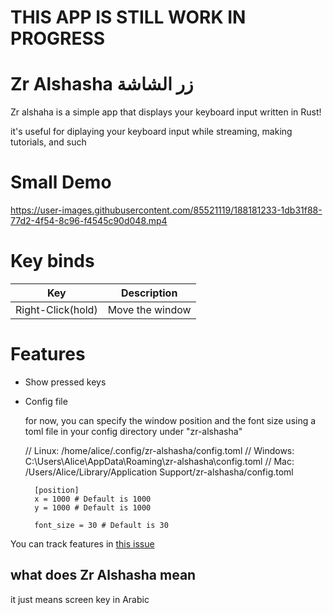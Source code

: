 # THIS APP IS STILL WORK IN PROGRESS

# Zr Alshasha زر الشاشة

Zr alshaha is a simple app that displays your keyboard input written in Rust!

it's useful for diplaying your keyboard input while streaming, making tutorials, and such

# Small Demo

https://user-images.githubusercontent.com/85521119/188181233-1db31f88-77d2-4f54-8c96-f4545c90d048.mp4

# Key binds

| Key               | Description     |
| ----------------- | --------------- |
| Right-Click(hold) | Move the window |

# Features

- Show pressed keys 

- Config file

    for now, you can specify the window position and the font size using a toml file in your config directory under "zr-alshasha"

    // Linux:   /home/alice/.config/zr-alshasha/config.toml
    // Windows: C:\Users\Alice\AppData\Roaming\zr-alshasha\config.toml
    // Mac:     /Users/Alice/Library/Application Support/zr-alshasha/config.toml

    ```
      [position]
      x = 1000 # Default is 1000
      y = 1000 # Default is 1000

      font_size = 30 # Default is 30
    ```


You can track features in [this issue](https://github.com/BKSalman/zr-alshasha/issues/4)

## what does Zr Alshasha mean

it just means screen key in Arabic
